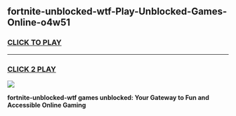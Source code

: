 
## fortnite-unblocked-wtf-Play-Unblocked-Games-Online-o4w51
<h3>
<a href="https://premium76.site?title=fortnite-unblocked-wtf&ref=25A">CLICK TO PLAY</a></h3>
<hr>

<h3>
<a href="https://premium76.site?title=fortnite-unblocked-wtf&ref=25A">CLICK 2 PLAY</a>
  
</h3>

<a href="https://premium76.site?title=fortnite-unblocked-wtf&ref=25A"><img src="https://clearcache.store/games.png"></a>


**fortnite-unblocked-wtf games unblocked: Your Gateway to Fun and Accessible Online Gaming**
